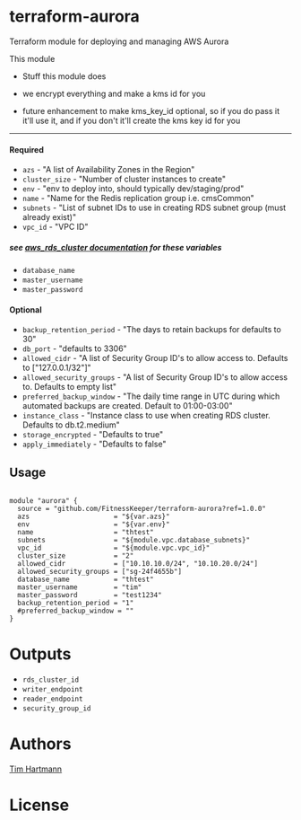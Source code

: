 terraform-aurora
===========

Terraform module for deploying and managing AWS Aurora

This module

- Stuff this module does

- we encrypt everything and make a kms id for you
- future enhancement to make kms_key_id optional, so if you do pass it it'll use it, and if you don't it'll create the kms key id for you

----------------------
#### Required


- `azs` - "A list of Availability Zones in the Region"
- `cluster_size` - "Number of cluster instances to create"
- `env` - "env to deploy into, should typically dev/staging/prod"
- `name` - "Name for the Redis replication group i.e. cmsCommon"
- `subnets` - "List of subnet IDs to use in creating RDS subnet group (must already exist)"
- `vpc_id`  - "VPC ID"

##### see [aws_rds_cluster documentation](https://www.terraform.io/docs/providers/aws/r/rds_cluster.html) for these variables
- `database_name`
- `master_username`
- `master_password`

#### Optional
- `backup_retention_period` - "The days to retain backups for defaults to 30"
- `db_port` - "defaults to 3306"
- `allowed_cidr` - "A list of Security Group ID's to allow access to. Defaults to ["127.0.0.1/32"]"
- `allowed_security_groups` - "A list of Security Group ID's to allow access to. Defaults to empty list"
- `preferred_backup_window` - "The daily time range in UTC during which automated backups are created. Default to 01:00-03:00"
- `instance_class` - "Instance class to use when creating RDS cluster. Defaults to db.t2.medium"
- `storage_encrypted` - "Defaults to true"
- `apply_immediately` - "Defaults to false"

Usage
-----

```hcl

module "aurora" {
  source = "github.com/FitnessKeeper/terraform-aurora?ref=1.0.0"
  azs                     = "${var.azs}"
  env                     = "${var.env}"
  name                    = "thtest"
  subnets                 = "${module.vpc.database_subnets}"
  vpc_id                  = "${module.vpc.vpc_id}"
  cluster_size            = "2"
  allowed_cidr            = ["10.10.10.0/24", "10.10.20.0/24"]
  allowed_security_groups = ["sg-24f4655b"]
  database_name           = "thtest"
  master_username         = "tim"
  master_password         = "test1234"
  backup_retention_period = "1"
  #preferred_backup_window = ""
}

```

Outputs
=======
- `rds_cluster_id`
- `writer_endpoint`
- `reader_endpoint`
- `security_group_id`


Authors
=======

[Tim Hartmann](https://github.com/tfhartmann)

License
=======
